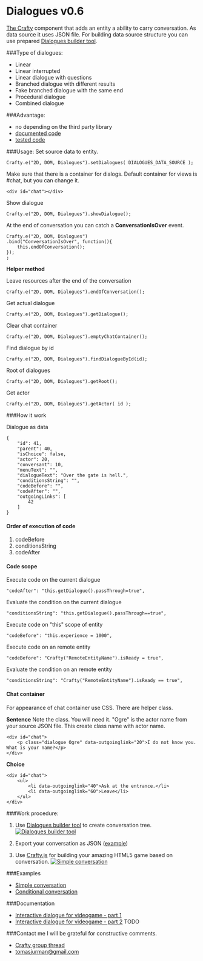 # Dialogues v0.6

[The Crafty](http://craftyjs.com/) component that adds an entity a ability to carry conversation. As data source it uses JSON file. For building data source structure you can use prepared [Dialogues builder tool](http://kibo.github.com/dialoguesBuilder/).

###Type of dialogues:
- Linear
- Linear interrupted
- Linear dialogue with questions
- Branched dialogue with different results
- Fake branched dialogue with the same end
- Procedural dialogue
- Combined dialogue

###Advantage:
- no depending on the third party library
- [documented code](https://github.com/Kibo/CraftyDialogues/blob/master/WebContent/dialogues.js)
- [tested code](https://github.com/Kibo/CraftyDialogues/blob/master/WebContent/test/tests.html)

###Usage:
Set source data to entity.
```
Crafty.e("2D, DOM, Dialogues").setDialogues( DIALOGUES_DATA_SOURCE );   
```

Make sure that there is a container for dialogs. Default container for views is #chat, but you can change it.
```
<div id="chat"></div>
```

Show dialogue
```
Crafty.e("2D, DOM, Dialogues").showDialogue();   
```

At the end of conversation you can catch a **ConversationIsOver** event.
```
Crafty.e("2D, DOM, Dialogues")
.bind("ConversationIsOver", function(){          	        	
	this.endOfConversation();
});
;   
```

**Helper method**

Leave resources after the end of the conversation
```
Crafty.e("2D, DOM, Dialogues").endOfConversation();   
```

Get actual dialogue
```
Crafty.e("2D, DOM, Dialogues").getDialogue();   
```

Clear chat container
```
Crafty.e("2D, DOM, Dialogues").emptyChatContainer();   
```

Find dialogue by id
```
Crafty.e("2D, DOM, Dialogues").findDialogueById(id);   
```

Root of dialogues
```
Crafty.e("2D, DOM, Dialogues").getRoot();   
```

Get actor
```
Crafty.e("2D, DOM, Dialogues").getActor( id );   
```

###How it work

Dialogue as data
```
{
	"id": 41,
	"parent": 40,
	"isChoice": false,
	"actor": 20,
	"conversant": 10,
	"menuText": "",
	"dialogueText": "Over the gate is hell.",
	"conditionsString": "",
	"codeBefore": "",
	"codeAfter": "",
	"outgoingLinks": [
		42
	]
}
```

#### Order of execution of code
1. codeBefore
2. conditionsString
3. codeAfter

#### Code scope

Execute code on the current dialogue
```
"codeAfter": "this.getDialogue().passThrough=true",
```

Evaluate the condition on the current dialogue
```
"conditionsString": "this.getDialogue().passThrough==true",
```

Execute code on "this" scope of entity
```
"codeBefore": "this.experience = 1000",
```

Execute code on an remote entity
```
"codeBefore": "Crafty("RemoteEntityName").isReady = true",
```

Evaluate the condition on an remote entity
```
"conditionsString": "Crafty("RemoteEntityName").isReady == true",
```

#### Chat container

For appearance of chat container use CSS. There are helper class.

**Sentence**
Note the class. You will need it. "Ogre" is the actor name from your source JSON file.
This create class name with actor name.
```
<div id="chat">
	<p class="dialogue Ogre" data-outgoinglink="20">I do not know you. What is your name?</p>
</div>
```

**Choice**
```
<div id="chat">
	<ul>
		<li data-outgoinglink="40">Ask at the entrance.</li>
		<li data-outgoinglink="60">Leave</li>
	</ul>
</div>
```

###Work procedure:
1) Use [Dialogues builder tool](http://kibo.github.com/dialoguesBuilder/) to create conversation tree.
[![Dialogues builder tool](https://raw.github.com/Kibo/CraftyDialogues/master/WebContent/img/dialoguesTree.png)](http://kibo.github.com/dialoguesBuilder/)

2) Export your conversation as JSON ([example](https://github.com/Kibo/CraftyDialogues/blob/master/WebContent/examples/simple/js/dialoguesdatasource.js))

3) Use [Crafty.js](http://craftyjs.com/) for building your amazing HTML5 game based on conversation.
[![Simple conversation](https://raw.github.com/Kibo/CraftyDialogues/master/WebContent/img/conditionalExample.png)](http://kibo.github.com/CraftyDialogues/examples/conditional/index.html)


###Examples
- [Simple conversation](http://kibo.github.com/CraftyDialogues/examples/simple/index.html)
- [Conditional conversation](http://kibo.github.com/CraftyDialogues/examples/conditional/index.html)

###Documentation
- [Interactive dialogue for videogame - part 1](http://tomasjurman.blogspot.cz/2013/02/interactive-dialogue-for-html5-game.html)
- [Interactive dialogue for videogame - part 2](#) TODO

###Contact me
I will be grateful for constructive comments.

- [Crafty group thread](https://groups.google.com/d/msg/craftyjs/_gw_gTHC2HU/8eEx1PLa5uwJ)
- tomasjurman@gmail.com

